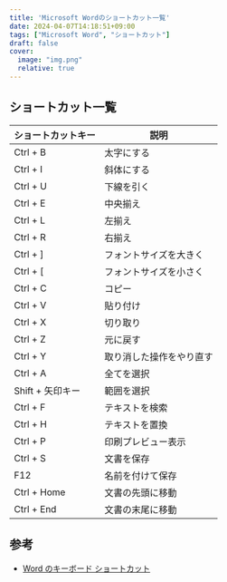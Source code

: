 ```yaml
---
title: 'Microsoft Wordのショートカット一覧'
date: 2024-04-07T14:18:51+09:00
tags: ["Microsoft Word", "ショートカット"]
draft: false
cover:
  image: "img.png"
  relative: true
---
```

## ショートカット一覧

| ショートカットキー                        | 説明  |
|----------------------------------|-----|
|Ctrl + B | 太字にする |
|Ctrl + I | 斜体にする |
|Ctrl + U | 下線を引く |
|Ctrl + E | 中央揃え |
|Ctrl + L | 左揃え |
|Ctrl + R | 右揃え |
|Ctrl + ] | フォントサイズを大きく |
|Ctrl + [ | フォントサイズを小さく |
|Ctrl + C | コピー |
|Ctrl + V | 貼り付け |
|Ctrl + X | 切り取り |
|Ctrl + Z | 元に戻す |
|Ctrl + Y | 取り消した操作をやり直す |
|Ctrl + A | 全てを選択 |
|Shift + 矢印キー | 範囲を選択 |
|Ctrl + F | テキストを検索 |
|Ctrl + H | テキストを置換 |
|Ctrl + P | 印刷プレビュー表示 |
|Ctrl + S | 文書を保存 |
|F12| 名前を付けて保存 |
|Ctrl + Home | 文書の先頭に移動 |
|Ctrl + End | 文書の末尾に移動 |

## 参考

- [Word のキーボード ショートカット](https://support.microsoft.com/ja-jp/office/word-%E3%81%AE%E3%82%AD%E3%83%BC%E3%83%9C%E3%83%BC%E3%83%89-%E3%82%B7%E3%83%A7%E3%83%BC%E3%83%88%E3%82%AB%E3%83%83%E3%83%88-95ef89dd-7142-4b50-afb2-f762f663ceb2)